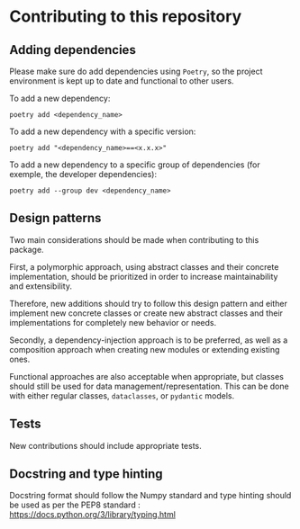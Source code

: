 # Contributing to this repository

## Adding dependencies

Please make sure do add dependencies using `Poetry`, so the project environment
is kept up to date and functional to other users.

To add a new dependency:

```
poetry add <dependency_name>
```

To add a new dependency with a specific version:

```
poetry add "<dependency_name>==<x.x.x>"
```

To add a new dependency to a specific group of dependencies 
(for exemple, the developer dependencies):

```
poetry add --group dev <dependency_name>
```

## Design patterns
Two main considerations should be made when contributing to this package.

First, a polymorphic approach, using abstract classes and their concrete implementation,
should be prioritized in order to increase maintainability and extensibility.

Therefore, new additions should try to follow this design pattern and either implement
new concrete classes or create new abstract classes and their implementations for 
completely new behavior or needs.

Secondly, a dependency-injection approach is to be preferred, as well as a composition 
approach when creating new modules or extending existing ones.

Functional approaches are also acceptable when appropriate, but classes should still
be used for data management/representation. This can be done with either regular 
classes, `dataclasses`, or `pydantic` models.

## Tests

New contributions should include appropriate tests.

## Docstring and type hinting

Docstring format should follow the Numpy standard and type hinting should be used
as per the PEP8 standard : https://docs.python.org/3/library/typing.html